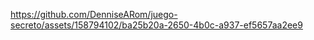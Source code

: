 

https://github.com/DenniseARom/juego-secreto/assets/158794102/ba25b20a-2650-4b0c-a937-ef5657aa2ee9

